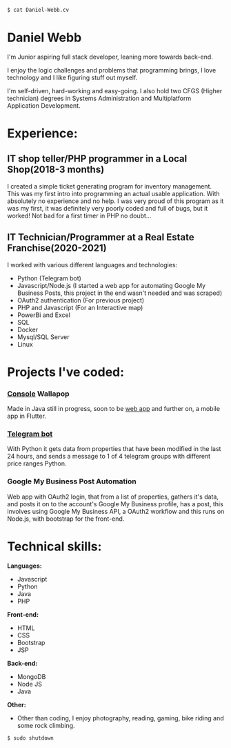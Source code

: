 ```bash
$ cat Daniel-Webb.cv
```


# Daniel Webb
I'm Junior aspiring full stack developer, leaning more towards back-end.

I enjoy the logic challenges and problems that programming brings, I love technology and I like figuring stuff out myself.

I'm self-driven, hard-working and easy-going. I also hold two CFGS (Higher technician) degrees in Systems Administration and Multiplatform Application Development.

# Experience:
## IT shop teller/PHP programmer in a Local Shop(2018-3 months)
I created a simple ticket generating program for inventory management. This was my first intro into programming an actual usable application. With absolutely no experience and no help. I was very proud of this program as it was my first, it was definitely very poorly coded and full of bugs, but it worked! Not bad for a first timer in PHP no doubt... 

## IT Technician/Programmer at a Real Estate Franchise(2020-2021)
I worked with various different languages and technologies:
  * Python 
(Telegram bot)
  * Javascript/Node.js 
(I started a web app for automating Google My Business Posts, this project in the end wasn't needed and was scraped)
  * OAuth2 authentication (For previous project)
  * PHP and Javascript (For an Interactive map)
  * PowerBi and Excel
  * SQL
  * Docker
 * Mysql/SQL Server
  * Linux

# Projects I've coded:
### [Console](https://github.com/daninfocus/Wallapop-Consola) Wallapop
Made in Java still in progress, soon to be [web app](https://github.com/daninfocus/WEBBAPOP) and further on, a mobile app in Flutter.

### [Telegram bot](https://github.com/daninfocus/Python-Telegram-Bot)
With Python it gets data from properties that have been modified in the last 24 hours, and sends a message to 1 of 4 telegram groups with different price ranges Python.

### Google My Business Post Automation
Web app with OAuth2 login, that from a list of properties, gathers it's data, and posts it on to the account's Google My Business profile, has a post, this involves using Google My Business API, a OAuth2 workflow and this runs on Node.js, with bootstrap for the front-end.
# Technical skills:
**Languages:**

* Javascript
* Python
* Java
* PHP

**Front-end:**

* HTML
* CSS
* Bootstrap
* JSP

**Back-end:**

* MongoDB
* Node JS
* Java

**Other:**
* Other than coding, I enjoy photography, reading, gaming, bike riding and some rock climbing.

```bash
$ sudo shutdown
```
